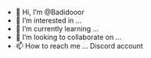 - 👋 Hi, I’m @Badidooor
- 👀 I’m interested in ...
- 🌱 I’m currently learning ...
- 💞️ I’m looking to collaborate on ...
- 📫 How to reach me ...
Discord account 
<!---
Badidooor/Badidooor is a ✨ special ✨ repository because its `README.md` (this file) appears on your GitHub profile.
You can click the Preview link to take a look at your changes.
--->
